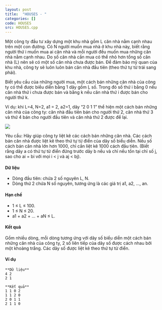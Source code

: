 ```yaml
---
layout: post
title:  "HOUSES - "
categories: []
code: HOUSES
src: HOUSES.cpp
---
```








Một công ty đầu tư xây dựng một khu nhà gồm L căn nhà nằm cạnh nhau trên một con đường. Có N người muốn mua nhà ở khu nhà này, biết rằng người thứ i muốn mua ai căn nhà và mỗi người đều muốn mua những căn nhà nằm cạnh nhau. Do số căn nhà cần mua có thể nhỏ hơn tổng số căn nhà (L) nên sẽ có một số căn nhà chưa được bán. Để đảm bảo mỹ quan của khu nhà, công ty sẽ luôn luôn bán căn nhà đầu tiên (theo thứ tự từ trái sang phải).

Biết yêu cầu của những người mua, một cách bán những căn nhà của công ty có thể được biểu diễn bằng 1 dãy gồm L số. Trong đó số thứ i bằng 0 nếu căn nhà thứ i chưa được bán và bằng k nếu căn nhà thứ i được bán cho người thứ k.

Ví dụ: khi L=4, N=2, a1 = 2, a2\=1, dãy “2 0 1 1” thể hiện một cách bán những căn nhà của công ty: căn nhà đầu tiên bán cho người thứ 2, căn nhà thứ 3 và thứ 4 bán cho người đầu tiên và căn nhà thứ 2 được để lại.

![](http://vn.spoj.com/VO09/content/Houses.jpg)

Yêu cầu: Hãy giúp công ty liệt kê các cách bán những căn nhà. Các cách bán căn nhà được liệt kê theo thứ tự từ điển của dãy số biểu diễn. Nếu số cách bán căn nhà lớn hơn 1000, chỉ cần liệt kê 1000 cách đầu tiên. (Biết rằng dãy a có thứ tự từ điển đứng trước dãy b nếu và chỉ nếu tồn tại chỉ số j, sao cho ai = bi với mọi i < j và aj < bj).

#### Dữ liệu

*   Dòng đầu tiên: chứa 2 số nguyên L, N.
*   Dòng thứ 2 chứa N số nguyên, tương ứng là các giá trị a1, a2, …, an.

#### Hạn chế

*   1 ≤ L ≤ 100.
*   1 ≤ N ≤ 20.
*   a1 + a2 + ... + aN ≤ L.

#### Kết quả

Gồm nhiều dòng, mỗi dòng tương ứng với dãy số biểu diễn một cách bán những căn nhà của công ty, 2 số liên tiếp của dãy số được cách nhau bởi một khoảng trắng. Các dãy số được liệt kê theo thứ tự từ điển.

#### Ví dụ

```
**Dữ liệu**
4 2
2 1

**Kết quả**
1 1 0 2
1 1 2 0
2 0 1 1
2 1 1 0

```

<!--more-->

